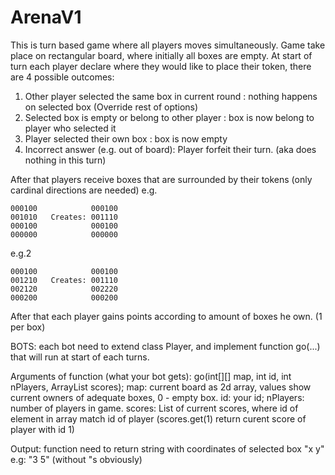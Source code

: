 # ArenaV1


This is turn based game where all players moves simultaneously.
Game take place on rectangular board, where initially all boxes are empty.
At start of turn each player declare where they would like to place their token, there are 4 possible outcomes:
1. Other player selected the same box in current round : nothing happens on selected box (Override rest of options)
2. Selected box is empty or belong to other player : box is now belong to player who selected it
3. Player selected their own box : box is now empty
4. Incorrect answer (e.g. out of board): Player forfeit their turn. (aka does nothing in this turn)

After that players receive boxes that are surrounded by their tokens (only cardinal directions are needed)
e.g. 
```
000100            000100
001010   Creates: 001110
000100            000100
000000            000000
```  

e.g.2

```
000100            000100
001210   Creates: 001110
002120            002220
000200            000200
```  

After that each player gains points according to amount of boxes he own. (1 per box)

BOTS:
each bot need to extend class Player, and implement function go(...) that will run at start of each turns.

Arguments of function (what your bot gets):
go(int[][] map, int id, int nPlayers, ArrayList<Integer> scores);
map: current board as 2d array, values show current owners of adequate boxes, 0 - empty box.
id: your id;
nPlayers: number of players in game.
scores: List of current scores, where id of element in array match id of player (scores.get(1) return curent score of player with id 1)

Output:
function need to return string with coordinates of selected box "x y" e.g: "3 5" (without "s obviously)
